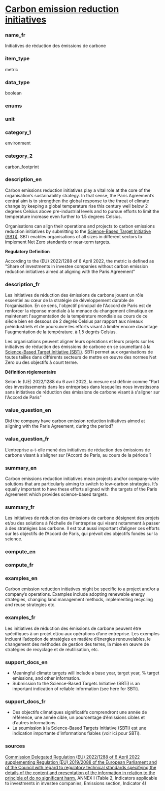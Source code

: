 
# [Carbon emission reduction initiatives](#carbon_reduction_initiatives_bool)

### name_fr

Initiatives de réduction des émissions de carbone

### item_type

metric

### data_type

boolean

### enums



### unit



### category_1

environment

### category_2

carbon_footprint

### description_en

Carbon emissions reduction initiatives play a vital role at the core of the organisation’s sustainability strategy. In that sense, the Paris Agreement’s central aim is to strengthen the global response to the threat of climate change by keeping a global temperature rise this century well below 2 degrees Celsius above pre-industrial levels and to pursue efforts to limit the temperature increase even further to 1.5 degrees Celsius.

Organisations can align their operations and projects to carbon emissions reduction initiatives by submitting to the [Science-Based Target Initiative (SBTi)](https://sciencebasedtargets.org/faqs). SBTi enables organisations of all sizes in different sectors to implement Net Zero standards or near-term targets. 

**Regulatory Definition**

According to the (EU) 2022/1288 of 6 April 2022, the metric is defined as "Share of investments in investee companies without carbon emission reduction initiatives aimed at aligning with the Paris Agreement" 


### description_fr

Les initiatives de réduction des émissions de carbone jouent un rôle essentiel au cœur de la stratégie de développement durable de l’organisation. En ce sens, l'objectif principal de l'Accord de Paris est de renforcer la réponse mondiale à la menace du changement climatique en maintenant l'augmentation de la température mondiale au cours de ce siècle bien en dessous de 2 degrés Celsius par rapport aux niveaux préindustriels et de poursuivre les efforts visant à limiter encore davantage l'augmentation de la température. à 1,5 degrés Celsius.

Les organisations peuvent aligner leurs opérations et leurs projets sur les initiatives de réduction des émissions de carbone en se soumettant à la [Science-Based Target Initiative (SBTi)](https://sciencebasedtargets.org/faqs). SBTi permet aux organisations de toutes tailles dans différents secteurs de mettre en œuvre des normes Net Zero ou des objectifs à court terme.

**Définition réglementaire**

Selon le (UE) 2022/1288 du 6 avril 2022, la mesure est définie comme "Part des investissements dans les entreprises dans lesquelles nous investissons sans initiatives de réduction des émissions de carbone visant à s'aligner sur l'Accord de Paris"

### value_question_en

Did the company have carbon emission reduction initiatives aimed at aligning with the Paris Agreement, during the period?

### value_question_fr

L’entreprise a-t-elle mené des initiatives de réduction des émissions de carbone visant à s’aligner sur l’Accord de Paris, au cours de la période ?

### summary_en

Carbon emissions reduction initiatives mean projects and/or company-wide solutions that are particularly aiming to switch to low-carbon strategies. It’s equally important to have these efforts aligned with the targets of the Paris Agreement which provides science-based targets.

### summary_fr

Les initiatives de réduction des émissions de carbone désignent des projets et/ou des solutions à l'échelle de l'entreprise qui visent notamment à passer à des stratégies bas carbone. Il est tout aussi important d’aligner ces efforts sur les objectifs de l’Accord de Paris, qui prévoit des objectifs fondés sur la science.

### compute_en



### compute_fr



### examples_en

Carbon emission reduction initiatives might be specific to a project and/or a company’s operations. Examples include adopting renewable energy strategies, changing land management methods, implementing recycling and reuse strategies etc.

### examples_fr

Les initiatives de réduction des émissions de carbone peuvent être spécifiques à un projet et/ou aux opérations d’une entreprise. Les exemples incluent l’adoption de stratégies en matière d’énergies renouvelables, le changement des méthodes de gestion des terres, la mise en œuvre de stratégies de recyclage et de réutilisation, etc.

### support_docs_en

- Meaningful climate targets will include a base year, target year, % target emissions, and other information.
- Submission to the Science-Based Targets Initiative (SBTi) is an important indication of reliable information (see here for SBTi).

### support_docs_fr

- Des objectifs climatiques significatifs comprendront une année de référence, une année cible, un pourcentage d’émissions cibles et d’autres informations.
- La soumission à la Science-Based Targets Initiative (SBTi) est une indication importante d'informations fiables (voir ici pour SBTi).

### sources

[Commission Delegated Regulation (EU) 2022/1288 of 6 April 2022 supplementing Regulation (EU) 2019/2088 of the European Parliament and of the Council with regard to regulatory technical standards specifying the details of the content and presentation of the information in relation to the principle of do no significant harm.](https://eur-lex.europa.eu/eli/reg_del/2022/1288/oj)
ANNEX I (Table 2, Indicators applicable to investments in investee companies, Emissions section, Indicator 4)
            